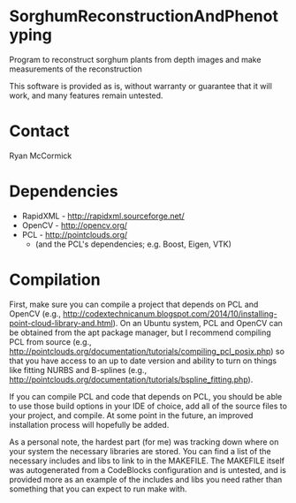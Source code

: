 # SorghumReconstructionAndPhenotyping
Program to reconstruct sorghum plants from depth images and make measurements of the reconstruction

This software is provided as is, without warranty or guarantee that it will work, and many features remain untested.

# Contact
Ryan McCormick

# Dependencies
- RapidXML - http://rapidxml.sourceforge.net/
- OpenCV - http://opencv.org/
- PCL - http://pointclouds.org/
  - (and the PCL's dependencies; e.g. Boost, Eigen, VTK)

# Compilation
First, make sure you can compile a project that depends on PCL and OpenCV (e.g., http://codextechnicanum.blogspot.com/2014/10/installing-point-cloud-library-and.html). On an Ubuntu system, PCL and OpenCV can be obtained from the apt package manager, but I recommend compiling PCL from source (e.g., http://pointclouds.org/documentation/tutorials/compiling_pcl_posix.php) so that you have access to an up to date version and ability to turn on things like fitting NURBS and B-splines (e.g., http://pointclouds.org/documentation/tutorials/bspline_fitting.php).

If you can compile PCL and code that depends on PCL, you should be able to use those build options in your IDE of choice, add all of the source files to your project, and compile. At some point in the future, an improved installation process will hopefully be added.

As a personal note, the hardest part (for me) was tracking down where on your system the necessary libraries are stored. You can find a list of the necessary includes and libs to link to in the MAKEFILE. The MAKEFILE itself was autogenerated from a CodeBlocks configuration and is untested, and is provided more as an example of the includes and libs you need rather than something that you can expect to run make with.
